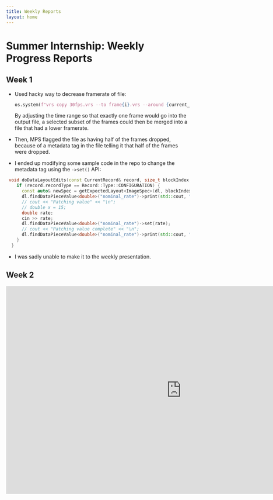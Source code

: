 ```yaml
---
title: Weekly Reports
layout: home
---
```


# Summer Internship: Weekly Progress Reports

## Week 1

- Used hacky way to decrease framerate of file:

  ```python
  os.system(f"vrs copy 30fps.vrs --to frame{i}.vrs --around {current_time} 0.02 > /dev/null")
  ```

  By adjusting the time range so that exactly one frame would go into the output
  file, a selected subset of the frames could then be merged into a file that
  had a lower framerate.

- Then, MPS flagged the file as having half of the frames dropped, because
  of a metadata tag in the file telling it that half of the frames were dropped.
- I ended up modifying some sample code in the repo to change the metadata tag
  using the `->set()` API:

```cpp
 void doDataLayoutEdits(const CurrentRecord& record, size_t blockIndex, DataLayout& dl) override {
    if (record.recordType == Record::Type::CONFIGURATION) {
      const auto& newSpec = getExpectedLayout<ImageSpec>(dl, blockIndex);
      dl.findDataPieceValue<double>("nominal_rate")->print(std::cout, "");
      // cout << "Patching value" << "\n";
      // double x = 15;
      double rate;
      cin >> rate;
      dl.findDataPieceValue<double>("nominal_rate")->set(rate);
      // cout << "Patching value complete" << "\n";
      dl.findDataPieceValue<double>("nominal_rate")->print(std::cout, "");
    }
  }
```

- I was sadly unable to make it to the weekly presentation.

## Week 2

<iframe src="https://docs.google.com/presentation/d/e/2PACX-1vR_cLud0nuOIFRterRV6IEc492I1zLgn_KeMaCOzJEN0q71m3Oelrj7p_88fSRi3fdLjFOIN63Aqq8_/pubembed?start=false&loop=false&delayms=3000" frameborder="0" width="960" height="569" allowfullscreen="true" mozallowfullscreen="true" webkitallowfullscreen="true"></iframe>
